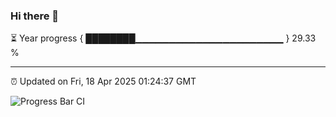 ### Hi there 👋

⏳ Year progress { ████████▁▁▁▁▁▁▁▁▁▁▁▁▁▁▁▁▁▁▁▁▁▁ } 29.33 %

---

⏰ Updated on Fri, 18 Apr 2025 01:24:37 GMT

![Progress Bar CI](https://github.com/liununu/liununu/workflows/Progress%20Bar%20CI/badge.svg)

